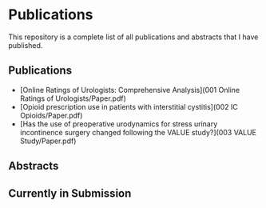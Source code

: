 # Publications

This repository is a complete list of all publications and abstracts that I have published. 

## Publications

- [Online Ratings of Urologists: Comprehensive Analysis](001 Online Ratings of Urologists/Paper.pdf)
- [Opioid prescription use in patients with interstitial cystitis](002 IC Opioids/Paper.pdf)
- [Has the use of preoperative urodynamics for stress urinary incontinence surgery changed following the VALUE study?](003 VALUE Study/Paper.pdf)

## Abstracts


## Currently in Submission